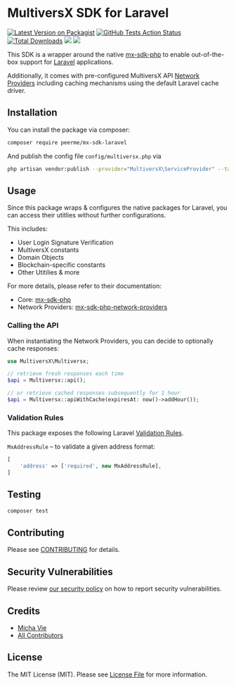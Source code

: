 # MultiversX SDK for Laravel

[![Latest Version on Packagist](https://img.shields.io/packagist/v/PeerMe/mx-sdk-laravel.svg?style=for-the-badge)](https://packagist.org/packages/PeerMe/mx-sdk-laravel)
[![GitHub Tests Action Status](https://img.shields.io/github/actions/workflow/status/PeerMeHQ/mx-sdk-laravel/tests.yml?style=for-the-badge&branch=main&label=Tests)](https://github.com/PeerMeHQ/mx-sdk-laravel/actions?query=workflow%3ATests+branch%3Amain)
[![Total Downloads](https://img.shields.io/packagist/dt/PeerMe/mx-sdk-laravel.svg?style=for-the-badge)](https://packagist.org/packages/PeerMe/mx-sdk-laravel)
[![](https://img.shields.io/twitter/follow/PeerMeHQ?color=%23555555&label=Follow%20PeerMe&logo=twitter&style=for-the-badge)](https://twitter.com/PeerMeHQ)
[![](https://dcbadge.vercel.app/api/server/sDeejyk3VR)](https://discord.gg/sDeejyk3VR)

This SDK is a wrapper around the native [mx-sdk-php](https://github.com/PeerMeHQ/mx-sdk-php) to enable out-of-the-box support for [Laravel](https://laravel.com/) applications.

Additionally, it comes with pre-configured MultiversX API [Network Providers](https://github.com/PeerMeHQ/mx-sdk-php-network-providers) including caching mechanisms using the default Laravel cache driver.

## Installation

You can install the package via composer:

```bash
composer require peerme/mx-sdk-laravel
```

And publish the config file `config/multiversx.php` via

```bash
php artisan vendor:publish --provider="MultiversX\ServiceProvider" --tag="config"
```

## Usage

Since this package wraps & configures the native packages for Laravel, you can access their utitlies without further configurations.

This includes:

-   User Login Signature Verification
-   MultiversX constants
-   Domain Objects
-   Blockchain-specific constants
-   Other Utitilies & more

For more details, please refer to their documentation:

-   Core: [mx-sdk-php](https://github.com/PeerMeHQ/mx-sdk-php)
-   Network Providers: [mx-sdk-php-network-providers](https://github.com/PeerMeHQ/mx-sdk-php-network-providers)

### Calling the API

When instantiating the Network Providers, you can decide to optionally cache responses:

```php
use MultiversX\Multiversx;

// retrieve fresh responses each time
$api = Multiversx::api();

// or retrieve cached responses subsequently for 1 hour
$api = Multiversx::apiWithCache(expiresAt: now()->addHour());
```

### Validation Rules

This package exposes the following Laravel [Validation Rules](https://laravel.com/docs/9.x/validation#available-validation-rules).

`MxAddressRule` – to validate a given address format:

```php
[
    'address' => ['required', new MxAddressRule],
]
```

## Testing

```bash
composer test
```

## Contributing

Please see [CONTRIBUTING](.github/CONTRIBUTING.md) for details.

## Security Vulnerabilities

Please review [our security policy](../../security/policy) on how to report security vulnerabilities.

## Credits

-   [Micha Vie](https://github.com/michavie)
-   [All Contributors](../../contributors)

## License

The MIT License (MIT). Please see [License File](LICENSE.md) for more information.
